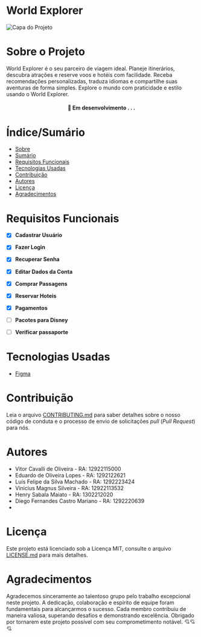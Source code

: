 # World Explorer

![Capa do Projeto](https://i.imgur.com/IeMt0Zd.jpg)

# Sobre o Projeto


World Explorer é o seu parceiro de viagem ideal. Planeje itinerários, descubra atrações e reserve voos e hotéis com facilidade. Receba recomendações personalizadas, traduza idiomas e compartilhe suas aventuras de forma simples. Explore o mundo com praticidade e estilo usando o World Explorer.

<h4 align="center"> 
	🚧  Em desenvolvimento . . .
</h4>

# Índice/Sumário

* [Sobre](#sobre-o-projeto)
* [Sumário](#índice/sumário)
* [Requisitos Funcionais](#requisitos-funcionais)
* [Tecnologias Usadas](#tecnologias-usadas)
* [Contribuição](#contribuição)
* [Autores](#autores)
* [Licença](#licença)
* [Agradecimentos](#agradecimentos)


# Requisitos Funcionais 

- [x] **Cadastrar Usuário**
- [x] **Fazer Login**
- [x] **Recuperar Senha**
- [x] **Editar Dados da Conta**
- [x] **Comprar Passagens**
- [x] **Reservar Hoteis**
- [x] **Pagamentos**
- [ ] **Pacotes para Disney**
- [ ] **Verificar passaporte**




# Tecnologias Usadas

- [Figma](https://www.figma.com/)


# Contribuição

Leia o arquivo [CONTRIBUTING.md](CONTRIBUTING.md) para saber detalhes sobre o nosso código de conduta e o processo de envio de solicitações *pull* (*Pull Request*) para nós.

# Autores

- Vitor Cavalli de Oliveira - RA: 12922115000
- Eduardo de Oliveira Lopes - RA: 1292122621
- Luís Felipe da Silva Machado - RA: 1292223424
- Vinicius Magnus Silveira - RA: 12922113532
- Henry Sabala Maiato - RA: 1302212020
- Diego Fernandes Castro Mariano - RA: 1292220639
- 

# Licença

Este projeto está licenciado sob a Licença MIT,  consulte o arquivo [LICENSE.md](LICENSE.md) para mais detalhes.

# Agradecimentos

Agradecemos sinceramente ao talentoso grupo pelo trabalho excepcional neste projeto. A dedicação, colaboração e espírito de equipe foram fundamentais para alcançarmos o sucesso. Cada membro contribuiu de maneira valiosa, superando desafios e demonstrando excelência. Obrigado por tornarem este projeto possível com seu comprometimento notável. 💘💘💘
